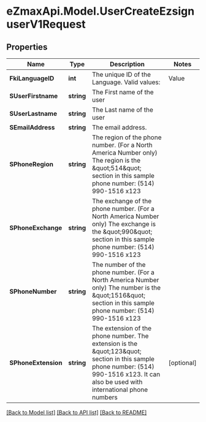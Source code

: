 
# eZmaxApi.Model.UserCreateEzsignuserV1Request

## Properties

Name | Type | Description | Notes
------------ | ------------- | ------------- | -------------
**FkiLanguageID** | **int** | The unique ID of the Language.  Valid values:  |Value|Description| |-|-| |1|French| |2|English| | 
**SUserFirstname** | **string** | The First name of the user | 
**SUserLastname** | **string** | The Last name of the user | 
**SEmailAddress** | **string** | The email address. | 
**SPhoneRegion** | **string** | The region of the phone number. (For a North America Number only)  The region is the \&quot;514\&quot; section in this sample phone number: (514) 990-1516 x123 | 
**SPhoneExchange** | **string** | The exchange of the phone number. (For a North America Number only)  The exchange is the \&quot;990\&quot; section in this sample phone number: (514) 990-1516 x123 | 
**SPhoneNumber** | **string** | The number of the phone number. (For a North America Number only)  The number is the \&quot;1516\&quot; section in this sample phone number: (514) 990-1516 x123 | 
**SPhoneExtension** | **string** | The extension of the phone number.  The extension is the \&quot;123\&quot; section in this sample phone number: (514) 990-1516 x123.  It can also be used with international phone numbers | [optional] 

[[Back to Model list]](../README.md#documentation-for-models)
[[Back to API list]](../README.md#documentation-for-api-endpoints)
[[Back to README]](../README.md)

